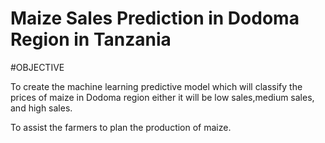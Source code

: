 # Maize Sales Prediction in Dodoma Region in Tanzania
#OBJECTIVE

To create the machine learning predictive model which will classify the prices of maize in Dodoma region either
it will be low sales,medium sales, and high sales.

To assist the farmers to plan the production of maize.


